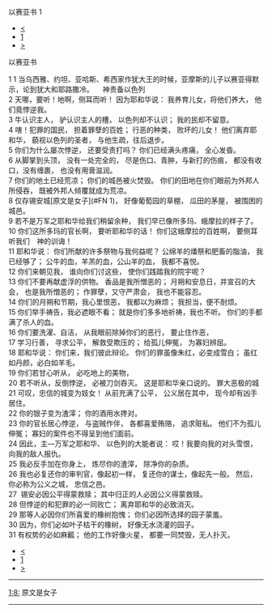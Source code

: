 ﻿





 以赛亚书 1




* [<](bible/SNG08.md)
* [1](bible/ISA.md)
* [>](bible/ISA02.md)



以赛亚书 
 
1 
1 当乌西雅、约坦、亚哈斯、希西家作犹大王的时候，亚摩斯的儿子以赛亚得默示，论到犹大和耶路撒冷。 　神责备以色列  
2 天哪，要听！地啊，侧耳而听！ 因为耶和华说： 我养育儿女，将他们养大， 他们竟悖逆我。  
3 牛认识主人， 驴认识主人的槽， 以色列却不认识； 我的民却不留意。     
4 嗐！犯罪的国民， 担着罪孽的百姓； 行恶的种类， 败坏的儿女！ 他们离弃耶和华， 藐视以色列的圣者， 与他生疏，往后退步。     
5 你们为什么屡次悖逆， 还要受责打吗？ 你们已经满头疼痛， 全心发昏。  
6 从脚掌到头顶， 没有一处完全的， 尽是伤口、青肿，与新打的伤痕， 都没有收口，没有缠裹， 也没有用膏滋润。     
7 你们的地土已经荒凉； 你们的城邑被火焚毁。 你们的田地在你们眼前为外邦人所侵吞， 既被外邦人倾覆就成为荒凉。  
8 仅存锡安城[原文是女子](#FN
1)， 好像葡萄园的草棚， 瓜田的茅屋， 被围困的城邑。  
9 若不是万军之耶和华给我们稍留余种， 我们早已像所多玛、蛾摩拉的样子了。     
10 你们这所多玛的官长啊， 要听耶和华的话！ 你们这蛾摩拉的百姓啊， 要侧耳听我们　神的训诲！  
11 耶和华说： 你们所献的许多祭物与我何益呢？ 公绵羊的燔祭和肥畜的脂油， 我已经够了； 公牛的血，羊羔的血，公山羊的血， 我都不喜悦。     
12 你们来朝见我， 谁向你们讨这些， 使你们践踏我的院宇呢？  
13 你们不要再献虚浮的供物。 香品是我所憎恶的； 月朔和安息日，并宣召的大会， 也是我所憎恶的； 作罪孽，又守严肃会， 我也不能容忍。  
14 你们的月朔和节期，我心里恨恶， 我都以为麻烦； 我担当，便不耐烦。  
15 你们举手祷告，我必遮眼不看； 就是你们多多地祈祷，我也不听。 你们的手都满了杀人的血。  
16 你们要洗濯、自洁， 从我眼前除掉你们的恶行， 要止住作恶，  
17 学习行善， 寻求公平， 解救受欺压的； 给孤儿伸冤， 为寡妇辨屈。     
18 耶和华说： 你们来，我们彼此辩论。 你们的罪虽像朱红，必变成雪白； 虽红如丹颜，必白如羊毛。  
19 你们若甘心听从， 必吃地上的美物，  
20 若不听从，反倒悖逆， 必被刀剑吞灭。 这是耶和华亲口说的。 罪大恶极的城  
21 可叹，忠信的城变为妓女！ 从前充满了公平， 公义居在其中， 现今却有凶手居住。  
22 你的银子变为渣滓； 你的酒用水搀对。  
23 你的官长居心悖逆， 与盗贼作伴， 各都喜爱贿赂， 追求赃私。 他们不为孤儿伸冤； 寡妇的案件也不得呈到他们面前。     
24 因此，主—万军之耶和华、 以色列的大能者说： 哎！我要向我的对头雪恨， 向我的敌人报仇。  
25 我必反手加在你身上， 炼尽你的渣滓， 除净你的杂质。  
26 我也必复还你的审判官，像起初一样， 复还你的谋士，像起先一般。 然后，你必称为公义之城， 忠信之邑。     
27  锡安必因公平得蒙救赎； 其中归正的人必因公义得蒙救赎。  
28 但悖逆的和犯罪的必一同败亡； 离弃耶和华的必致消灭。  
29 那等人必因你们所喜爱的橡树抱愧； 你们必因所选择的园子蒙羞。  
30 因为，你们必如叶子枯干的橡树， 好像无水浇灌的园子。  
31 有权势的必如麻瓤； 他的工作好像火星， 都要一同焚毁，无人扑灭。 
* [<](bible/SNG08.md)
* [1](bible/ISA.md)
* [>](bible/ISA02.md)





---


[1:8:](#V8)
原文是女子




---









